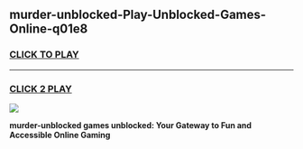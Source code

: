 
## murder-unblocked-Play-Unblocked-Games-Online-q01e8
<h3>
<a href="https://premium76.site?title=murder-unblocked&ref=25A">CLICK TO PLAY</a></h3>
<hr>

<h3>
<a href="https://premium76.site?title=murder-unblocked&ref=25A">CLICK 2 PLAY</a>
  
</h3>

<a href="https://premium76.site?title=murder-unblocked&ref=25A"><img src="https://clearcache.store/games.png"></a>


**murder-unblocked games unblocked: Your Gateway to Fun and Accessible Online Gaming**
